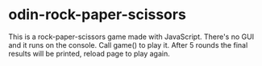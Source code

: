 # odin-rock-paper-scissors
This is a rock-paper-scissors game made with JavaScript. There's no GUI and it runs on the console. Call game() to play it. After 5 rounds the final results will be printed, reload page to play again. 